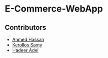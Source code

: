 # E-Commerce-WebApp


## Contributors
- [Ahmed Hassan](https://github.com/ahmedhassanhashem)
- [Kerollos Samy]()
- [Hadeer Adel]()

